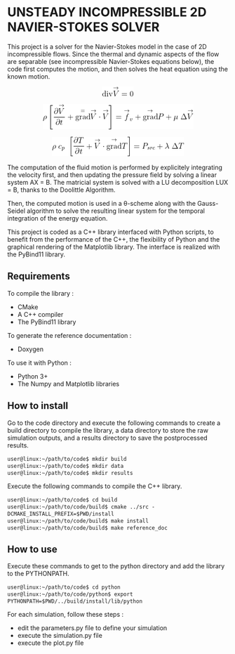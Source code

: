 # UNSTEADY INCOMPRESSIBLE 2D NAVIER-STOKES SOLVER

This project is a solver for the Navier-Stokes model in the case of 2D incompressible flows. Since the thermal and dynamic aspects of the flow are separable (see incompressible Navier-Stokes equations below), the code first computes the motion, and then solves the heat equation using the known motion.

<p align="center">
	<img src=eq_mass.png />
</p>

<p align="center">
	<img src=eq_momentum.png />
</p>

<p align="center">
	<img src=eq_energy.png />
</p>

The computation of the fluid motion is performed by explicitely integrating the velocity first, and then updating the pressure field by solving a linear system AX = B. The matricial system is solved with a LU decomposition LUX = B, thanks to the Doolittle Algorithm.

Then, the computed motion is used in a θ-scheme along with the Gauss-Seidel algorithm to solve the resulting linear system for the temporal integration of the energy equation.

This project is coded as a C++ library interfaced with Python scripts, to benefit from the performance of the C++, the flexibility of Python and the graphical rendering of the Matplotlib library. The interface is realized with the PyBind11 library.

## Requirements
To compile the library :
- CMake  
- A C++ compiler  
- The PyBind11 library  

To generate the reference documentation :
- Doxygen  

To use it with Python :
- Python 3+  
- The Numpy and Matplotlib libraries  

## How to install
Go to the code directory and execute the following commands to create a build directory to compile the library, a data directory to store the raw simulation outputs, and a results directory to save the postprocessed results.
```console
user@linux:~/path/to/code$ mkdir build  
user@linux:~/path/to/code$ mkdir data  
user@linux:~/path/to/code$ mkdir results  
```

Execute the following commands to compile the C++ library.
```console
user@linux:~/path/to/code$ cd build  
user@linux:~/path/to/code/build$ cmake ../src -DCMAKE_INSTALL_PREFIX=$PWD/install    
user@linux:~/path/to/code/build$ make install    
user@linux:~/path/to/code/build$ make reference_doc
```

## How to use
Execute these commands to get to the python directory and add the library to the PYTHONPATH.
```console
user@linux:~/path/to/code$ cd python
user@linux:~/path/to/code/python$ export PYTHONPATH=$PWD/../build/install/lib/python
```

For each simulation, follow these steps :
- edit the parameters.py file to define your simulation
- execute the simulation.py file
- execute the plot.py file
